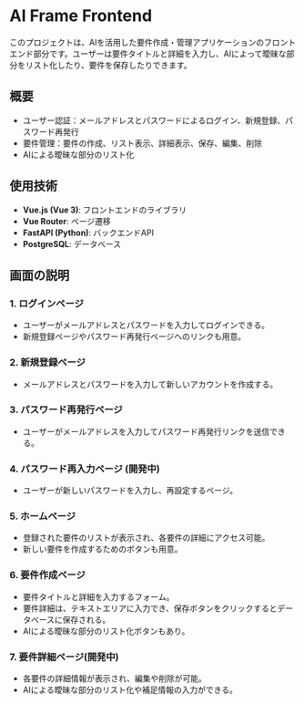 # AI Frame Frontend

このプロジェクトは、AIを活用した要件作成・管理アプリケーションのフロントエンド部分です。ユーザーは要件タイトルと詳細を入力し、AIによって曖昧な部分をリスト化したり、要件を保存したりできます。

## 概要

- ユーザー認証：メールアドレスとパスワードによるログイン、新規登録、パスワード再発行
- 要件管理：要件の作成、リスト表示、詳細表示、保存、編集、削除
- AIによる曖昧な部分のリスト化

## 使用技術

- **Vue.js (Vue 3)**: フロントエンドのライブラリ
- **Vue Router**: ページ遷移
- **FastAPI (Python)**: バックエンドAPI
- **PostgreSQL**: データベース

## 画面の説明

### 1. ログインページ
- ユーザーがメールアドレスとパスワードを入力してログインできる。
- 新規登録ページやパスワード再発行ページへのリンクも用意。

### 2. 新規登録ページ
- メールアドレスとパスワードを入力して新しいアカウントを作成する。

### 3. パスワード再発行ページ
- ユーザーがメールアドレスを入力してパスワード再発行リンクを送信できる。

### 4. パスワード再入力ページ (開発中)
- ユーザーが新しいパスワードを入力し、再設定するページ。

### 5. ホームページ
- 登録された要件のリストが表示され、各要件の詳細にアクセス可能。
- 新しい要件を作成するためのボタンも用意。

### 6. 要件作成ページ
- 要件タイトルと詳細を入力するフォーム。
- 要件詳細は、テキストエリアに入力でき、保存ボタンをクリックするとデータベースに保存される。
- AIによる曖昧な部分のリスト化ボタンもあり。

### 7. 要件詳細ページ(開発中)
- 各要件の詳細情報が表示され、編集や削除が可能。
- AIによる曖昧な部分のリスト化や補足情報の入力ができる。

